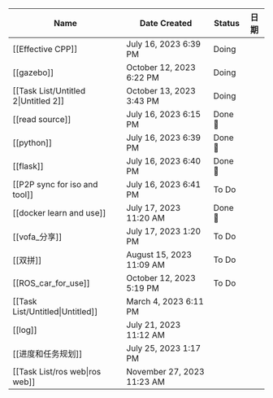 |Name|Date Created|Status|日期|
|---|---|---|---|
|[[Effective CPP]]|July 16, 2023 6:39 PM|Doing||
|[[gazebo]]|October 12, 2023 6:22 PM|Doing||
|[[Task List/Untitled 2\|Untitled 2]]|October 13, 2023 3:43 PM|Doing||
|[[read source]]|July 16, 2023 6:15 PM|Done 🙌||
|[[python]]|July 16, 2023 6:39 PM|Done 🙌||
|[[flask]]|July 16, 2023 6:40 PM|Done 🙌||
|[[P2P sync for iso and tool]]|July 16, 2023 6:41 PM|To Do||
|[[docker learn and use]]|July 17, 2023 11:20 AM|Done 🙌||
|[[vofa_分享]]|July 17, 2023 1:20 PM|To Do||
|[[双拼]]|August 15, 2023 11:09 AM|To Do||
|[[ROS_car_for_use]]|October 12, 2023 5:19 PM|To Do||
|[[Task List/Untitled\|Untitled]]|March 4, 2023 6:11 PM|||
|[[log]]|July 21, 2023 11:12 AM|||
|[[进度和任务规划]]|July 25, 2023 1:17 PM|||
|[[Task List/ros web\|ros web]]|November 27, 2023 11:23 AM|||